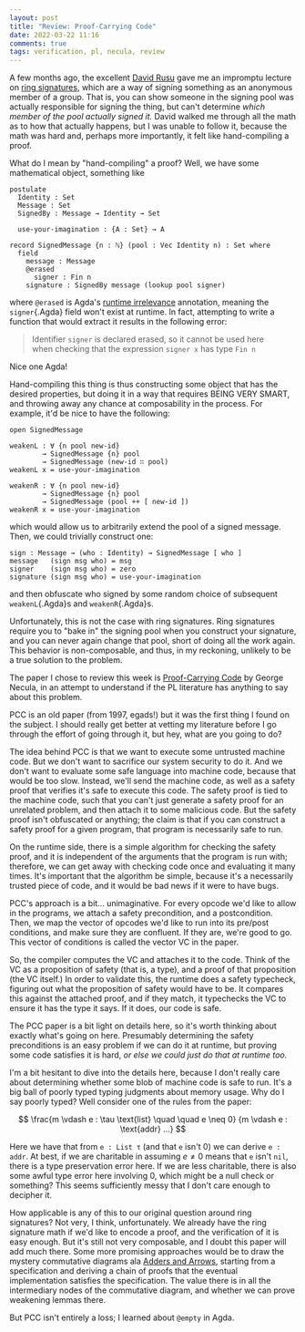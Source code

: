 ```yaml
---
layout: post
title: "Review: Proof-Carrying Code"
date: 2022-03-22 11:16
comments: true
tags: verification, pl, necula, review
---
```


<!--
```
module blog.proof-carrying-code where

open import Data.Nat
open import Data.Vec
open import Data.Fin
```
-->

A few months ago, the excellent [David Rusu][david] gave me an impromptu lecture
on [ring signatures][ringsigs], which are a way of signing something as an
anonymous member of a group. That is, you can show someone in the signing pool
was actually responsible for signing the thing, but can't determine *which
member of the pool actually signed it.* David walked me through all the math as
to how that actually happens, but I was unable to follow it, because the math
was hard and, perhaps more importantly, it felt like hand-compiling a proof.

[david]: https://davidrusu.github.io/
[ringsigs]: https://en.wikipedia.org/wiki/Ring_signature

What do I mean by "hand-compiling" a proof? Well, we have some mathematical
object, something like

```
postulate
  Identity : Set
  Message : Set
  SignedBy : Message → Identity → Set

  use-your-imagination : {A : Set} → A

record SignedMessage {n : ℕ} (pool : Vec Identity n) : Set where
  field
    message : Message
    @erased
      signer : Fin n
    signature : SignedBy message (lookup pool signer)
```

where `@erased` is Agda's [runtime irrelevance][irr] annotation, meaning the
`signer`{.Agda} field won't exist at runtime. In fact, attempting to write a
function that would extract it results in the following error:

[irr]: https://agda.readthedocs.io/en/v2.6.2.1/language/runtime-irrelevance.html#runtime-irrelevance

> Identifier `signer` is declared erased, so it cannot be used here \
> when checking that the expression `signer x` has type `Fin n`

Nice one Agda!

Hand-compiling this thing is thus constructing some object that has the desired
properties, but doing it in a way that requires BEING VERY SMART, and throwing
away any chance at composability in the process. For example, it'd be nice to
have the following:

```
open SignedMessage

weakenL : ∀ {n pool new-id}
        → SignedMessage {n} pool
        → SignedMessage (new-id ∷ pool)
weakenL x = use-your-imagination

weakenR : ∀ {n pool new-id}
        → SignedMessage {n} pool
        → SignedMessage (pool ++ [ new-id ])
weakenR x = use-your-imagination
```

which would allow us to arbitrarily extend the pool of a signed message. Then,
we could trivially construct one:

```
sign : Message → (who : Identity) → SignedMessage [ who ]
message   (sign msg who) = msg
signer    (sign msg who) = zero
signature (sign msg who) = use-your-imagination
```

and then obfuscate who signed by some random choice of subsequent
`weakenL`{.Agda}s and `weakenR`{.Agda}s.

Unfortunately, this is not the case with ring signatures. Ring signatures
require you to "bake in" the signing pool when you construct your signature, and
you can never again change that pool, short of doing all the work again. This
behavior is non-composable, and thus, in my reckoning, unlikely to be a true
solution to the problem.

The paper I chose to review this week is [Proof-Carrying Code][paper] by George
Necula, in an attempt to understand if the PL literature has anything to say
about this problem.

[paper]: https://www.cs.jhu.edu/~fabian/courses/CS600.624/proof-carrying-code.pdf

PCC is an old paper (from 1997, egads!) but it was the first thing I found on
the subject. I should really get better at vetting my literature before I go
through the effort of going through it, but hey, what are you going to do?

The idea behind PCC is that we want to execute some untrusted machine code. But
we don't want to sacrifice our system security to do it. And we don't want to
evaluate some safe language into machine code, because that would be too slow.
Instead, we'll send the machine code, as well as a safety proof that verifies
it's safe to execute this code. The safety proof is tied to the machine code,
such that you can't just generate a safety proof for an unrelated problem, and
then attach it to some malicious code. But the safety proof isn't obfuscated or
anything; the claim is that if you can construct a safety proof for a given
program, that program is necessarily safe to run.

On the runtime side, there is a simple algorithm for checking the safety proof,
and it is independent of the arguments that the program is run with; therefore,
we can get away with checking code once and evaluating it many times. It's
important that the algorithm be simple, because it's a necessarily trusted piece
of code, and it would be bad news if it were to have bugs.

PCC's approach is a bit... unimaginative. For every opcode we'd like to allow in
the programs, we attach a safety precondition, and a postcondition. Then, we map
the vector of opcodes we'd like to run into its pre/post conditions, and make
sure they are confluent. If they are, we're good to go. This vector of
conditions is called the vector VC in the paper.

So, the compiler computes the VC and attaches it to the code. Think of the VC as
a proposition of safety (that is, a type), and a proof of that proposition (the
VC itself.) In order to validate this, the runtime does a safety typecheck,
figuring out what the proposition of safety would have to be. It compares this
against the attached proof, and if they match, it typechecks the VC to ensure it
has the type it says. If it does, our code is safe.

The PCC paper is a bit light on details here, so it's worth thinking about
exactly what's going on here. Presumably determining the safety preconditions is
an easy problem if we can do it at runtime, but proving some code satisfies it
is hard, *or else we could just do that at runtime too.*

I'm a bit hesitant to dive into the details here, because I don't really care
about determining whether some blob of machine code is safe to run. It's a big
ball of poorly typed typing judgments about memory usage. Why do I say poorly
typed? Well consider one of the rules from the paper:

$$
\frac{m \vdash e : \tau \text{list} \quad \quad e \neq 0}
     {m \vdash e : \text{addr} ...}
$$

Here we have that from `e : List τ` (and that `e` isn't 0) we can derive `e :
addr`. At best, if we are charitable in assuming $e \neq 0$ means that `e` isn't
`nil`, there is a type preservation error here. If we are less charitable, there
is also some awful type error here involving 0, which might be a null check or
something? This seems sufficiently messy that I don't care enough to decipher
it.

How applicable is any of this to our original question around ring signatures?
Not very, I think, unfortunately. We already have the ring signature math if
we'd like to encode a proof, and the verification of it is easy enough. But it's
still not very composable, and I doubt this paper will add much there. Some more
promising approaches would be to draw the mystery commutative diagrams ala
[Adders and Arrows][adders], starting from a specification and deriving a chain
of proofs that the eventual implementation satisfies the specification. The
value there is in all the intermediary nodes of the commutative diagram, and
whether we can prove weakening lemmas there.

[adders]: /blog/adders-and-arrows

But PCC isn't entirely a loss; I learned about `@empty` in Agda.

